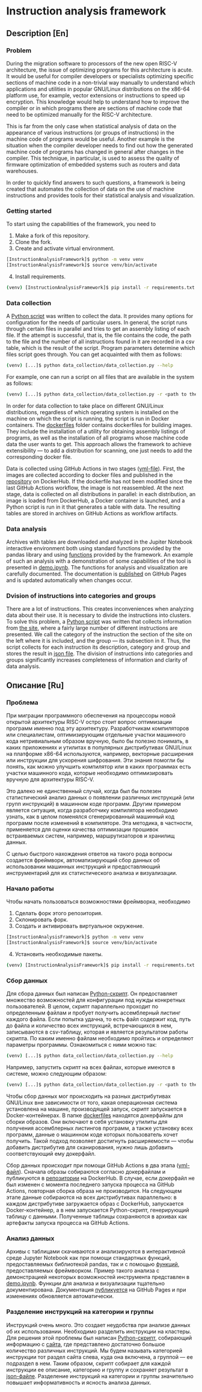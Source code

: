 # Instruction analysis framework
## Description [En]
### Problem
During the migration software to processors of the new open RISC-V
architecture, the issue of optimizing programs for this architecture is acute.
It would be useful for compiler developers or specialists optimizing specific sections of machine code in a non-trivial
way manually to understand which applications and utilities in popular
GNU/Linux distributions on the x86-64 platform use, for example, vector extensions or
instructions to speed up encryption. This knowledge would help to understand how to improve
the compiler or in which programs there are sections of machine code that need
to be optimized manually for the RISC-V architecture.

This is far from the only case when statistical analysis of data on
the appearance of various instructions (or groups of instructions) in the machine code of programs would be useful.
Another example is the situation when the compiler developer needs to find out how
the generated machine code of programs has changed in general after changes in the compiler. This technique,
in particular, is used to assess the quality of firmware optimization of embedded systems
such as routers and data warehouses.

In order to quickly find answers to such questions, a framework
is being created that automates the collection of data on the use of machine instructions
and provides tools for their statistical analysis and visualization.

### Getting started
To start using the capabilities of the framework, you need to
1. Make a fork of this repository.
2. Clone the fork.
3. Create and activate virtual environment.
```bash
[InstructionAnalysisFramework]$ python -m venv venv
[InstructionAnalysisFramework]$ source venv/bin/activate
```
4. Install requirements.
```bash
(venv) [InstructionAnalysisFramework]$ pip install -r requirements.txt
```

### Data collection
A [Python script](https://github.com/Danila-Pechenev/InstructionAnalysisFramework/blob/master/data_collection/data_collection.py) was written to collect the data.
It provides many options for configuration for the needs of particular
users. In general, the script runs through certain files in parallel and tries to get an assembly listing
of each file. If the attempt is successful, that is, the file contains the code,
the path to the file and the number of all instructions found in it are
recorded in a csv table, which is the result of the script. Program parameters determine
which files script goes through. You can get acquainted with them as follows:
```bash
(venv) [...]$ python data_collection/data_collection.py --help
```
For example, one can run a script on all files that are available in the system as follows:
```bash
(venv) [...]$ python data_collection/data_collection.py -r <path to the table>
```
In order for data collection to take place on different GNU/Linux
distributions, regardless of which operating system is installed on the machine
on which the script is running, the script is run in Docker containers.
The [dockerfiles](https://github.com/Danila-Pechenev/InstructionAnalysisFramework/tree/master/dockerfiles) folder
contains dockerfiles for building images. They include the installation of a utility for obtaining
assembly listings of programs, as well as the installation of all programs whose machine
code data the user wants to get. This approach allows the framework to achieve
extensibility — to add a distribution for scanning, one just needs
to add the corresponding docker file.

Data is collected using GitHub Actions in two stages ([yml-file](https://github.com/Danila-Pechenev/InstructionAnalysisFramework/blob/master/.github/workflows/DC.yml)).
First, the images are collected according to docker files and published in the [repository](https://hub.docker.com/repository/docker/danilapechenev/instruction-analysis/general)
on DockerHub. If the dockerfile has not been modified since the last GitHub Actions workflow,
the image is not reassembled. At the next stage, data is collected on all
distributions in parallel: in each distribution, an image is loaded from
DockerHub, a Docker container is launched, and a Python script is run in it
that generates a table with data. The resulting tables are stored in archives  on GitHub Actions
as workflow artifacts.

### Data analysis
Archives with tables are downloaded and analyzed in the Jupiter Notebook interactive environment
both using standard functions provided by the pandas library and using
[functions](https://github.com/Danila-Pechenev/InstructionAnalysisFramework/blob/master/data_analysis/analysis_tool.py)
provided by the framework.
An example of such an analysis with a demonstration of some capabilities of
the tool is presented in [demo.ipynb](https://github.com/Danila-Pechenev/InstructionAnalysisFramework/blob/master/data_analysis/demo.ipynb).
The functions for analysis and visualization are carefully documented. The documentation is
[published](https://danila-pechenev.github.io/InstructionAnalysisFramework/namespaceanalysis__tool.html)
on GitHub Pages and is updated automatically when changes occur.

### Dvision of instructions into categories and groups
There are a lot of instructions. This creates inconveniences when analyzing data about their use.
It is necessary to divide the instructions into clusters. To solve this problem, a [Python script](https://github.com/Danila-Pechenev/InstructionAnalysisFramework/blob/master/scripts/x86-64_instructions.py) was written
that collects information from [the site](https://linasm.sourceforge.net/docs/instructions/index.php),
where a fairly large number of different instructions are presented.
We call the category of the instruction the section of the site on the left where it
is included, and the group — its subsection in it. Thus, the script collects for
each instruction its description, category and group and stores the result in
[json file](https://github.com/Danila-Pechenev/InstructionAnalysisFramework/blob/master/x86-64_instructions.json).
The division of instructions into categories and groups significantly increases completeness of information and
clarity of data analysis.

## Описание [Ru]
### Проблема
При миграции программного обеспечения на процессоры новой открытой архитектуры RISC-V
остро стоит вопрос оптимизации программ именно под эту архитектуру. Разработчикам
компиляторов или специалистам, оптимизирующим отдельные участки машинного кода нетривиальным
образом вручную, было бы полезно понимать, в каких приложениях и утилитах в популярных
дистрибутивах GNU/Linux на платформе x86-64 используются, например, векторные расширения или
инструкции для ускорения шифрования. Эти знания помогли бы понять, как можно улучшить
компилятор или в каких программах есть участки машинного кода, которые необходимо
оптимизировать вручную для архитектуры RISC-V.

Это далеко не единственный случай, когда был бы полезен статистический анализ данных о
появлении различных инструкций (или групп инструкций) в машинном коде программ. Другим
примером является ситуация, когда разработчику компилятора необходимо узнать, как в целом
поменялся сгенерированный машинный код программ после изменений в компиляторе. Эта методика,
в частности, применяется для оценки качества оптимизации прошивок встраиваемых систем,
например, маршрутизаторов и хранилищ данных.

С целью быстрого нахождения ответов на такого рода вопросы создается фреймворк,
автоматизирующий сбор данных об использовании машинных инструкций и предоставляющий
инструментарий для их статистического анализа и визуализации.

### Начало работы
Чтобы начать пользоваться возможностями фреймворка, необходимо
1. Сделать форк этого репозитория.
2. Склонировать форк.
3. Создать и активировать виртуальное окружение.
```bash
[InstructionAnalysisFramework]$ python -m venv venv
[InstructionAnalysisFramework]$ source venv/bin/activate
```
4. Установить необходимые пакеты.
```bash
(venv) [InstructionAnalysisFramework]$ pip install -r requirements.txt
```
### Сбор данных
Для сбора данных был написан [Python-скрипт](https://github.com/Danila-Pechenev/InstructionAnalysisFramework/blob/master/data_collection/data_collection.py).
Он предоставляет множество возможностей для конфигурации под нужды конкретных
пользователей. В целом, скрипт параллельно проходит по определенным файлам и пробует получить ассемблерный
листинг каждого файла. Если попытка удачна, то есть файл содержит код, путь до файла
и количество всех инструкций, встречающихся в нем, записываются в csv-таблицу,
которая и является результатом работы скрипта. По каким именно файлам необходимо
пройтись и определяют параметры программы. Ознакомиться с ними можно так:
```bash
(venv) [...]$ python data_collection/data_collection.py --help
```
Например, запустить скрипт на всех файлах, которые имеются в системе, можно следующим образом:
```bash
(venv) [...]$ python data_collection/data_collection.py -r <path to the table>
```
Чтобы сбор данных мог происходить на разных дистрибутивах GNU/Linux
вне зависимости от того, какая операционная система установлена на машине,
производящей запуск, скрипт запускается в Docker-контейнерах.
В папке [dockerfiles](https://github.com/Danila-Pechenev/InstructionAnalysisFramework/tree/master/dockerfiles)
находятся докерфайлы для сборки образов. Они включают в себя установку утилиты для получения
ассемблерных листингов программ, а также установку всех программ, данные о машинном
коде которых пользователь хочет получить. Такой подход позволяет достигнуть
расширяемости — чтобы добавить дистрибутив для сканирования, нужно лишь
добавить соответствующий ему докерфайл.

Сбор данных происходит при помощи GitHub Actions в два этапа ([yml-файл](https://github.com/Danila-Pechenev/InstructionAnalysisFramework/blob/master/.github/workflows/DC.yml)).
Сначала образы собираются согласно докерфайлам и публикуются в [репозитории](https://hub.docker.com/repository/docker/danilapechenev/instruction-analysis/general)
на DockerHub. В случае, если докерфайл не был изменен с момента последнего
запуска процесса на GitHub Actions, повторная сборка образа не производится.
На следующем этапе данные собираются на всех дистрибутивах параллельно:
в каждом дистрибутиве загружается образ с DockerHub,
запускается Docker-контейнер, а в нем запускается Python-скрипт,
генерирующий таблицу с данными. Полученные таблицы сохраняются в архивах как
артефакты запуска процесса на GitHub Actions.

### Анализ данных
Архивы с таблицами скачиваются и анализируются в интерактивной среде Jupyter Notebook
как при помощи стандартных функций, предоставляемых библиотекой pandas, так и с помощью
[функций](https://github.com/Danila-Pechenev/InstructionAnalysisFramework/blob/master/data_analysis/analysis_tool.py),
предоставляемых фреймворком. Пример такого анализа с демонстрацией некоторых
возможностей инструмента представлен в [demo.ipynb](https://github.com/Danila-Pechenev/InstructionAnalysisFramework/blob/master/data_analysis/demo.ipynb).
Функции для анализа и визуализации тщательно документирована. Документация
[публикуется](https://danila-pechenev.github.io/InstructionAnalysisFramework/namespaceanalysis__tool.html)
на GitHub Pages и при изменениях обновляется автоматически.

### Разделение инструкций на категории и группы
Инструкций очень много. Это создает неудобства при анализе данных об их использовании.
Необходимо разделить инструкции на кластеры. Для решения этой проблемы был
написан [Python-скрипт](https://github.com/Danila-Pechenev/InstructionAnalysisFramework/blob/master/scripts/x86-64_instructions.py),
собирающий информацию с [сайта](https://linasm.sourceforge.net/docs/instructions/index.php),
где представлено достаточно большое количество различных инструкций.
Мы будем называть категорией инструкции тот раздел сайта слева, куда она
включена, а группой — ее подраздел в нем. Таким образом, скрипт собирает для
каждой инструкции ее описание, категорию и группу и сохраняет результат в
[json-файле](https://github.com/Danila-Pechenev/InstructionAnalysisFramework/blob/master/x86-64_instructions.json).
Разделение инструкций на категории и группы значительно повышает информативность и
ясность анализа данных.
